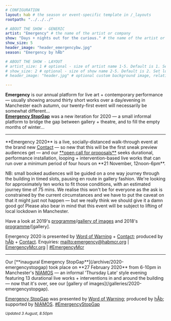 ```yaml
---
# CONFIGURATION
layout: hab # the season or event-specific template in /_layouts
rootpath: "../../../"

# ABOUT THE SHOW - GENERIC
artist: "Emergency" # the name of the artist or company
show: "Days + nights out for the curious." # the name of the artist or company
show_size: 5
header_image: "header_emergencybw.jpg"   
season: "Emergency by hÅb" 

# ABOUT THE SHOW - LAYOUT
# artist_size: 1 # optional - size of artist name 1-5. Default is 1. Set longer names to lower values
# show_size: 2 # optional - size of show name 2-5. Default is 2. Set longer names to lower values
# header_image: "header.jpg" # optional custom background image, relative to current page

---
```

**Emergency** is our annual platform for live art + contemporary performance — usually showing around thirty short works over a day/evening in Manchester each autumn, our twenty-first event will necessarily be somewhat different…<br>[**Emergency StopGap**](/archive/2020-emergencystopgap) was a new iteration for 2020 — a small informal platform to bridge the gap between gallery + theatre, and to fill the empty months of winter…         
<hr>         
**Emergency 2020** is a live, socially-distanced walk-through event at the brand new <a href="http://contactmcr.com" target="_blank">Contact</a> — so new that this will be the first sneak preview audiences get — and our <a href="http://emergencymcr.posthaven.com" target="_blank">**open call for proposals**</a> seeks durational, performance installation, looping + intervention-based live works that can run over a minimum period of four hours on **21 November, 12noon-6pm**.        
        
NB: small booked audiences will be guided on a one way journey through the building in timed slots, pausing en route in gallery fashion. We're looking for approximately ten works to fit those conditions, with an estimated journey time of 75 mins. We realise this won't be for everyone as the ask is constrained by the current circumstances and we have to put the caveat on that it might just not happen — but we really think we should give it a damn good go! Please also bear in mind that this event will be subject to lifting of local lockdown in Manchester.         
        
Have a look at 2019's [programme](/archive/2019-emergency)/[gallery of images](/galleries/2019-emergency) and 2018's [programme](/archive/2018-emergency)/[gallery].        
      
Emergency 2020 is presented by [Word of Warning](/) + <a href="http://contactmcr.com" target="_blank">Contact</a>; produced by [hÅb](/hab) + <a href="http://contactmcr.com" target="_blank">Contact</a>.
Enquiries: <mailto:emergency@habmcr.org> | <a href="http://emergencymcr.org" target="_blank">EmergencyMcr.org</a> | <a href="http://twitter.com/hashtag/EmergencyMcr" target="_blank">#EmergencyMcr</a>

<hr>         
Our [**inaugural Emergency StopGap**](/archive/2020-emergencystopgap) took place on **27 February 2020** from 6-10pm in Manchester's <a href="http://www.niamos.space" target="_blank">NIAMOS</a> — an informal 'Thursday Late' style evening featuring 13 durational live works + interventions in and around the building — now that it's over, see our [gallery of images](/galleries/2020-emergencystopgap).        
       
[Emergency StopGap](/archive/2020-emergencystopgap) was presented by [Word of Warning](/); produced by [hÅb](/hab); supported by <a href="http://www.niamos.space" target="_blank">NIAMOS</a>. <a href="http://twitter.com/hashtag/EmergencyStopGap" target="_blank">#EmergencyStopGap</a>         
        
<small>*Updated 3 August, 8.50pm*</small>
